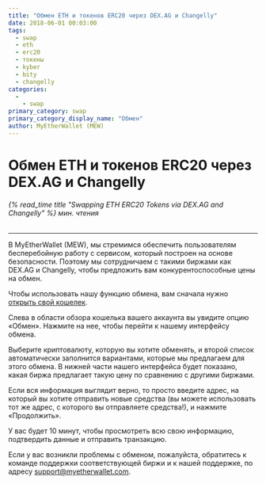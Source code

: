```yaml
---
title: "Обмен ETH и токенов ERC20 через DEX.AG и Changelly"
date: 2018-06-01 00:03:00
tags:
  - swap
  - eth
  - erc20
  - токены
  - kyber
  - bity
  - changelly
categories:
  - 
    - swap
primary_category: swap
primary_category_display_name: "Обмен"
author: MyEtherWallet (MEW)
---
```


# **Обмен ETH и токенов ERC20 через DEX.AG и Changelly**

###### {% read_time title "Swapping ETH ERC20 Tokens via DEX.AG and Changelly" %} мин. чтения

* * *

В MyEtherWallet (MEW), мы стремимся обеспечить пользователям бесперебойную работу с сервисом, который построен на основе безопасности. Поэтому мы сотрудничаем с такими биржами как DEX.AG и Changelly, чтобы предложить вам конкурентоспособные цены на обмен.

Чтобы использовать нашу функцию обмена, вам сначала нужно [открыть свой кошелек](/@@@@@@/getting-started/how-to-access-your-wallet).

Слева в области обзора кошелька вашего аккаунта вы увидите опцию «Обмен». Нажмите на нее, чтобы перейти к нашему интерфейсу обмена.

Выберите криптовалюту, которую вы хотите обменять, и второй список автоматически заполнится вариантами, которые мы предлагаем для этого обмена. В нижней части нашего интерфейса будет показано, какая биржа предлагает такую цену по сравнению с другими биржами.

Если вся информация выглядит верно, то просто введите адрес, на который вы хотите отправить новые средства (вы можете использовать тот же адрес, с которого вы отправляете средства!), и нажмите «Продолжить».

У вас будет 10 минут, чтобы просмотреть всю свою информацию, подтвердить данные и отправить транзакцию.

Если у вас возникли проблемы с обменом, пожалуйста, обратитесь к команде поддержки соответствующей биржи и к нашей поддержке, по адресу [support@myetherwallet.com](mailto:support@myetherwallet.com).
